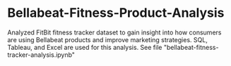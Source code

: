 # Bellabeat-Fitness-Product-Analysis
Analyzed FitBit fitness tracker dataset to gain insight into how consumers are using Bellabeat products and improve marketing strategies. SQL, Tableau, and Excel are used for this analysis. See file "bellabeat-fitness-tracker-analysis.ipynb"
